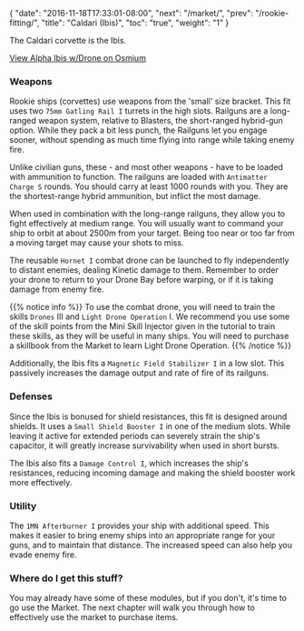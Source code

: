 {
  "date": "2016-11-18T17:33:01-08:00",
  "next": "/market/",
  "prev": "/rookie-fitting/",
  "title": "Caldari (Ibis)",
  "toc": "true",
  "weight": "1"
}

The Caldari corvette is the Ibis.

<object type="image/svg+xml" data="https://o.smium.org/api/convert/119446/svg/119446-alpha-ibis-wdrone.svg?privatetoken=3595180998788120576"><a href="https://o.smium.org/loadout/private/119446/3595180998788120576">View Alpha Ibis w/Drone on Osmium</a></object>

### Weapons

Rookie ships (corvettes) use weapons from the 'small' size bracket.
This fit uses two `75mm Gatling Rail I` turrets in the high slots.
Railguns are a long-ranged weapon system, relative to Blasters, the short-ranged hybrid-gun option.
While they pack a bit less punch, the Railguns let you engage sooner,
without spending as much time flying into range while taking enemy fire.

Unlike civilian guns, these - and most other weapons - have to be loaded with ammunition to function.
The railguns are loaded with `Antimatter Charge S` rounds.
You should carry at least 1000 rounds with you.
They are the shortest-range hybrid ammunition, but inflict the most damage. 

When used in combination with the long-range railguns, they allow you to fight effectively at medium range.
You will usually want to command your ship to orbit at about 2500m from your target.
Being too near or too far from a moving target may cause your shots to miss.

The reusable `Hornet I` combat drone can be launched to fly independently to distant enemies,
dealing Kinetic damage to them.  Remember to order your drone to return to your
Drone Bay before warping, or if it is taking damage from enemy fire.

{{% notice info %}}
To use the combat drone, you will need to train the skills `Drones` III and `Light Drone Operation` I.
We recommend you use some of the skill points from the Mini Skill Injector
given in the tutorial to train these skills, as they will be useful in many ships.
You will need to purchase a skillbook from the Market to learn Light Drone Operation.
{{% /notice %}}

Additionally, the Ibis fits a `Magnetic Field Stabilizer I` in a low slot.
This passively increases the damage output and rate of fire of its railguns.

### Defenses

Since the Ibis is bonused for shield resistances, this fit is designed around shields.
It uses a `Small Shield Booster I` in one of the medium slots.
While leaving it active for extended periods can severely strain the ship's capacitor,
it will greatly increase survivability when used in short bursts.

The Ibis also fits a `Damage Control I`, which increases the ship's resistances, 
reducing incoming damage and making the shield booster work more effectively.

### Utility

The `1MN Afterburner I` provides your ship with additional speed. 
This makes it easier to bring enemy ships into an appropriate range for your guns,
and to maintain that distance.  The increased speed can also help you evade enemy fire.

### Where do I get this stuff?

You may already have some of these modules, but if you don't, it's time to go use the Market.
The next chapter will walk you through how to effectively use the market to purchase items.
